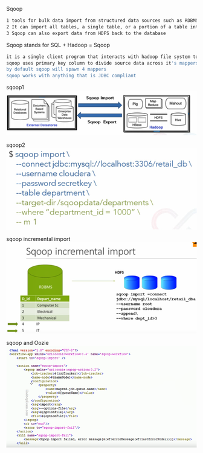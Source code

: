 

Sqoop


```sh
1 tools for bulk data import from structured data sources such as RDBMS, Data Warehouses to HDFS
2 It can import all tables, a single table, or a portion of a table into HDFS
3 Sqoop can also export data from HDFS back to the database
```

Sqoop stands for SQL + Hadoop = Sqoop
```sh
it is a single client program that interacts with hadoop file system to create one or more mapreduce programs
sqoop uses primary key column to divide source data across it's mappers
by default sqoop will spawn 4 mappers
sqoop works with anything that is JDBC compliant
```

sqoop1  
![sqoop1](pics/sqoop1.PNG)



sqoop2  
![sqoop2](pics/sqoop2.PNG)


sqoop incremental import
![sqoop incremental import](pics/incrementalImport.PNG)



sqoop and Oozie  
![sqoop2](pics/sqoopOozie.PNG)


